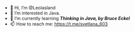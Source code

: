 - 👋 Hi, I’m @Leolasland
- 👀 I’m interested in Java.
- 🌱 I’m currently learning ***Thinking in Java, by Bruce Eckel*** 
- 📫 How to reach me: https://t.me/svetlana_603

<!---
- 💞️ I’m looking to collaborate on ...

--->
<!---
Leolasland/Leolasland is a ✨ special ✨ repository because its `README.md` (this file) appears on your GitHub profile.
You can click the Preview link to take a look at your changes.
--->
